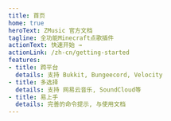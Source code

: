 ```yaml
---
title: 首页
home: true
heroText: ZMusic 官方文档
tagline: 全功能Minecraft点歌插件
actionText: 快速开始 →
actionLink: /zh-cn/getting-started
features:
- title: 跨平台
  details: 支持 Bukkit, Bungeecord, Velocity
- title: 多选择
  details: 支持 网易云音乐, SoundCloud等
- title: 易上手
  details: 完善的命令提示, 与使用文档
---
```

